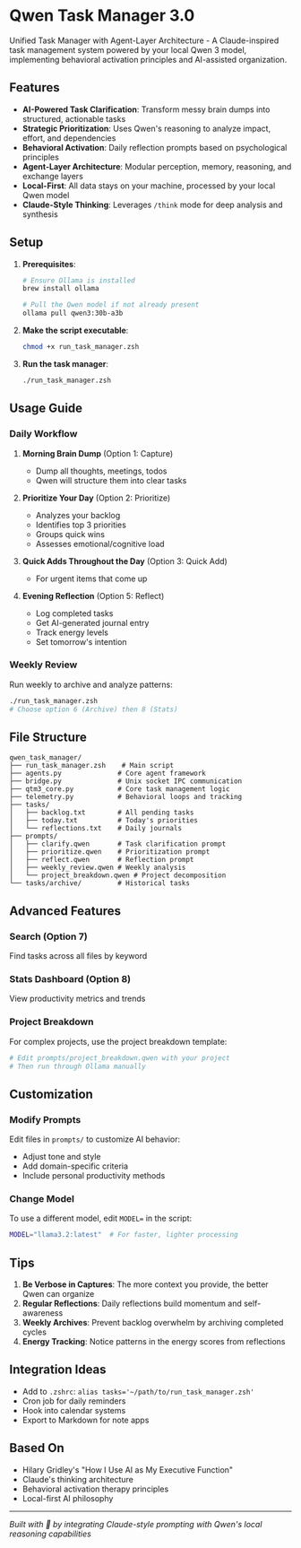 # Qwen Task Manager 3.0

Unified Task Manager with Agent-Layer Architecture - A Claude-inspired task management system powered by your local Qwen 3 model, implementing behavioral activation principles and AI-assisted organization.

## Features

- **AI-Powered Task Clarification**: Transform messy brain dumps into structured, actionable tasks
- **Strategic Prioritization**: Uses Qwen's reasoning to analyze impact, effort, and dependencies
- **Behavioral Activation**: Daily reflection prompts based on psychological principles
- **Agent-Layer Architecture**: Modular perception, memory, reasoning, and exchange layers
- **Local-First**: All data stays on your machine, processed by your local Qwen model
- **Claude-Style Thinking**: Leverages `/think` mode for deep analysis and synthesis

## Setup

1. **Prerequisites**:
   ```bash
   # Ensure Ollama is installed
   brew install ollama
   
   # Pull the Qwen model if not already present
   ollama pull qwen3:30b-a3b
   ```

2. **Make the script executable**:
   ```bash
   chmod +x run_task_manager.zsh
   ```

3. **Run the task manager**:
   ```bash
   ./run_task_manager.zsh
   ```

## Usage Guide

### Daily Workflow

1. **Morning Brain Dump** (Option 1: Capture)
   - Dump all thoughts, meetings, todos
   - Qwen will structure them into clear tasks

2. **Prioritize Your Day** (Option 2: Prioritize)
   - Analyzes your backlog
   - Identifies top 3 priorities
   - Groups quick wins
   - Assesses emotional/cognitive load

3. **Quick Adds Throughout the Day** (Option 3: Quick Add)
   - For urgent items that come up

4. **Evening Reflection** (Option 5: Reflect)
   - Log completed tasks
   - Get AI-generated journal entry
   - Track energy levels
   - Set tomorrow's intention

### Weekly Review

Run weekly to archive and analyze patterns:
```bash
./run_task_manager.zsh
# Choose option 6 (Archive) then 8 (Stats)
```

## File Structure

```
qwen_task_manager/
├── run_task_manager.zsh    # Main script
├── agents.py              # Core agent framework
├── bridge.py              # Unix socket IPC communication
├── qtm3_core.py           # Core task management logic
├── telemetry.py           # Behavioral loops and tracking
├── tasks/
│   ├── backlog.txt        # All pending tasks
│   ├── today.txt          # Today's priorities
│   └── reflections.txt    # Daily journals
├── prompts/
│   ├── clarify.qwen       # Task clarification prompt
│   ├── prioritize.qwen    # Prioritization prompt
│   ├── reflect.qwen       # Reflection prompt
│   ├── weekly_review.qwen # Weekly analysis
│   └── project_breakdown.qwen # Project decomposition
└── tasks/archive/         # Historical tasks
```

## Advanced Features

### Search (Option 7)
Find tasks across all files by keyword

### Stats Dashboard (Option 8)
View productivity metrics and trends

### Project Breakdown
For complex projects, use the project breakdown template:
```bash
# Edit prompts/project_breakdown.qwen with your project
# Then run through Ollama manually
```

## Customization

### Modify Prompts
Edit files in `prompts/` to customize AI behavior:
- Adjust tone and style
- Add domain-specific criteria
- Include personal productivity methods

### Change Model
To use a different model, edit `MODEL=` in the script:
```bash
MODEL="llama3.2:latest"  # For faster, lighter processing
```

## Tips

1. **Be Verbose in Captures**: The more context you provide, the better Qwen can organize
2. **Regular Reflections**: Daily reflections build momentum and self-awareness
3. **Weekly Archives**: Prevent backlog overwhelm by archiving completed cycles
4. **Energy Tracking**: Notice patterns in the energy scores from reflections

## Integration Ideas

- Add to `.zshrc`: `alias tasks='~/path/to/run_task_manager.zsh'`
- Cron job for daily reminders
- Hook into calendar systems
- Export to Markdown for note apps

## Based On

- Hilary Gridley's "How I Use AI as My Executive Function"
- Claude's thinking architecture
- Behavioral activation therapy principles
- Local-first AI philosophy

---

*Built with 🧠 by integrating Claude-style prompting with Qwen's local reasoning capabilities*